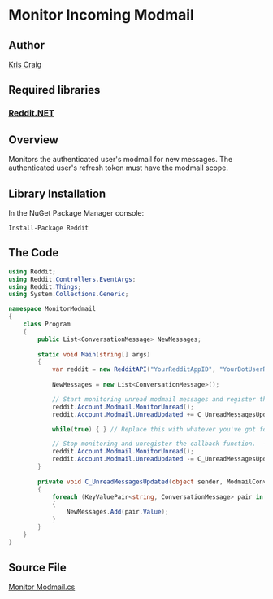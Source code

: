 # Monitor Incoming Modmail

## Author

[Kris Craig](../../../docs/contributors/Kris%20Craig.md)

## Required libraries

### [Reddit.NET](https://github.com/sirkris/Reddit.NET)

## Overview

Monitors the authenticated user's modmail for new messages.  The authenticated user's refresh token must have the modmail scope.

## Library Installation

In the NuGet Package Manager console:

    Install-Package Reddit

## The Code

```c#
using Reddit;
using Reddit.Controllers.EventArgs;
using Reddit.Things;
using System.Collections.Generic;

namespace MonitorModmail
{
	class Program
	{
		public List<ConversationMessage> NewMessages;
		
		static void Main(string[] args)
		{
			var reddit = new RedditAPI("YourRedditAppID", "YourBotUserRefreshToken");
			
			NewMessages = new List<ConversationMessage>();

			// Start monitoring unread modmail messages and register the callback function.  --Kris
			reddit.Account.Modmail.MonitorUnread();
			reddit.Account.Modmail.UnreadUpdated += C_UnreadMessagesUpdated;

			while(true) { } // Replace this with whatever you've got for a program loop.  The monitoring will run asynchronously in a separate thread.  --Kris

			// Stop monitoring and unregister the callback function.  --Kris
			reddit.Account.Modmail.MonitorUnread();
			reddit.Account.Modmail.UnreadUpdated -= C_UnreadMessagesUpdated;
		}
		
		private void C_UnreadMessagesUpdated(object sender, ModmailConversationsEventArgs e)
		{
			foreach (KeyValuePair<string, ConversationMessage> pair in e.AddedMessages)
			{
				NewMessages.Add(pair.Value);
			}
		}
	}
}
```

## Source File

[Monitor Modmail.cs](src/Monitor%20Modmail.cs)

